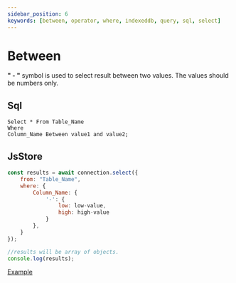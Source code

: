 ```yaml
---
sidebar_position: 6
keywords: [between, operator, where, indexeddb, query, sql, select]
---
```


# Between

**" \- "** symbol is used to select result between two values. The values should be numbers only.

## Sql

```
Select * From Table_Name
Where
Column_Name Between value1 and value2;
```

## JsStore

```javascript
const results = await connection.select({
    from: "Table_Name",
    where: {
        Column_Name: {
            '-': {
                low: low-value,
                high: high-value
            }
        },
    }
});

//results will be array of objects.
console.log(results);
```

<p class="text--center">
    <a class="button button--info" target="_blank" href="https://ujjwalguptaofficial.github.io/idbstudio/?db=Demo&query=select(%7B%0A%20%20%20%20from%3A%20%22Products%22%2C%0A%20%20%20%20where%3A%20%7B%0A%20%20%20%20%20%20%20%20price%3A%20%7B%0A%20%20%20%20%20%20%20%20%20%20%20%20%22-%22%3A%20%7B%0A%20%20%20%20%20%20%20%20%20%20%20%20%20%20%20%20low%3A%2010%2C%0A%20%20%20%20%20%20%20%20%20%20%20%20%20%20%20%20high%3A%2020%0A%20%20%20%20%20%20%20%20%20%20%20%20%7D%0A%20%20%20%20%20%20%20%20%7D%0A%20%20%20%20%7D%0A%7D)">Example</a>
</p>
